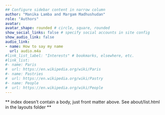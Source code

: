 ```yaml
---
## Configure sidebar content in narrow column
author: "Manika Lamba and Margam Madhushudan"
role: "Authors"
avatar:
avatar_shape: rounded # circle, square, rounded
show_social_links: false # specify social accounts in site config
show_audio_link: false
audio_link:
- name: How to say my name
  url: audio.m4a
#link_list_label: "Interests" # bookmarks, elsewhere, etc.
#link_list:
#- name: Paris
#  url: https://en.wikipedia.org/wiki/Paris
#- name: Pastries
#  url: https://en.wikipedia.org/wiki/Pastry
#- name: People
#  url: https://en.wikipedia.org/wiki/People
---
```


** index doesn't contain a body, just front matter above.
See about/list.html in the layouts folder **
